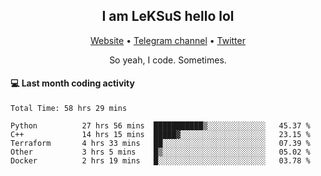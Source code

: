 <h2 align="center">I am LeKSuS hello lol</h2>
<div align="center">
  <a href="https://leksus.net">Website</a> •
  <a href="https://t.me/leksus_was_here">Telegram channel</a> •
  <a href="https://twitter.com/___LeKSuS___">Twitter</a>
</div>
<p align="center">So yeah, I code. Sometimes.</p>

#### :computer: Last month coding activity
<!--START_SECTION:waka-->

```text
Total Time: 58 hrs 29 mins

Python          27 hrs 56 mins  ███████████▒░░░░░░░░░░░░░   45.37 %
C++             14 hrs 15 mins  █████▓░░░░░░░░░░░░░░░░░░░   23.15 %
Terraform       4 hrs 33 mins   ██░░░░░░░░░░░░░░░░░░░░░░░   07.39 %
Other           3 hrs 5 mins    █▒░░░░░░░░░░░░░░░░░░░░░░░   05.02 %
Docker          2 hrs 19 mins   █░░░░░░░░░░░░░░░░░░░░░░░░   03.78 %
```

<!--END_SECTION:waka-->

<!-- flag{4_l0t_0f_1nter35t1ng_th1ng5_4r3_1n_publ1c_d0m41n} -->
